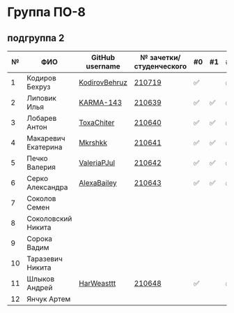 # Группа ПО-8

## подгруппа 2

|№|ФИО| GitHub username| № зачетки/студенческого|#0|#1|#2|#3|#4|#5|#6|#7|#8|
|---|---|---|---|---|---|---|---|---|---|---|---|---|
| 1 | Кодиров Бехруз| [KodirovBehruz](https://github.com/KodirovBehruz)| [210719](./trunk/PO210719/) | :white_check_mark: || :white_check_mark: |||||||
|2 |Липовик Илья|[KARMA-143](https://github.com/KARMA-143)|[210639](./trunk/PO210639/)|:white_check_mark:|:white_check_mark:|:white_check_mark:|:white_check_mark:|:white_check_mark:|:white_check_mark:|||||
|3 |Лобарев Антон|[ToxaChiter](https://github.com/ToxaChiter "GitHub link")| [210640](./trunk/PO210640/) |:white_check_mark:|:white_check_mark:|:white_check_mark:|:white_check_mark:|:white_check_mark:|:white_check_mark:|||||
|4 |Макаревич Екатерина|[Mkrshkk](https://github.com/Mkrshkk)| [210641](./trunk/PO210641/) |:white_check_mark:|:white_check_mark:|:white_check_mark:|:white_check_mark:|:white_check_mark:|:white_check_mark:|:white_check_mark:||||
|5 |Печко Валерия|[ValeriaPJul](https://github.com/ValeriaPJul)| [210642](./trunk/PO210642/) |:white_check_mark:|:white_check_mark:|:white_check_mark:|:white_check_mark:||:white_check_mark:|:white_check_mark:||||
|6 |Серко Александра|[AlexaBailey](https://github.com/AlexaBailey)|[210643](./trunk/PO210643/)|:white_check_mark:|:white_check_mark:|:white_check_mark:|:white_check_mark:|:white_check_mark:||||||
|7 |Соколов Семен|||||||||||||
|8 |Соколовский Никита|||||||||||||
|9|Сорока Вадим|||||||||||||
|10|Таразевич Никита|||||||||||||
|11|Шлыков Андрей|[HarWeasttt](https://github.com/HarWeasttt)|[210648](./trunk/PO210648/)|:white_check_mark:||:white_check_mark:|||||||||
|12|Янчук Артем|||||||||||||
